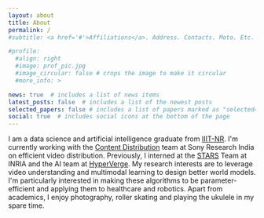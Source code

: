 ```yaml
---
layout: about
title: About
permalink: /
#subtitle: <a href='#'>Affiliations</a>. Address. Contacts. Moto. Etc.

#profile:
  #align: right
  #image: prof_pic.jpg
  #image_circular: false # crops the image to make it circular
  #more_info: >

news: true  # includes a list of news items
latest_posts: false  # includes a list of the newest posts
selected_papers: false # includes a list of papers marked as "selected={true}"
social: true  # includes social icons at the bottom of the page
---
```


I am a data science and artificial intelligence graduate from [IIIT-NR](https://www.iiitnr.ac.in/). I'm currently working with the [Content Distribution](https://www.sonyresearchindia.com/research-areas/#sec3) team at Sony Research India on efficient video distribution. Previously, I interned at the [STARS](https://team.inria.fr/stars/en/research/) Team at INRIA and the AI team at [HyperVerge](https://hyperverge.co/). My research interests are to leverage video understanding and multimodal learning to design better world models. I'm particularly interested in making these algorithms to be parameter-efficient and applying them to healthcare and robotics. Apart from academics, I enjoy photography, roller skating and playing the ukulele in my spare time.
